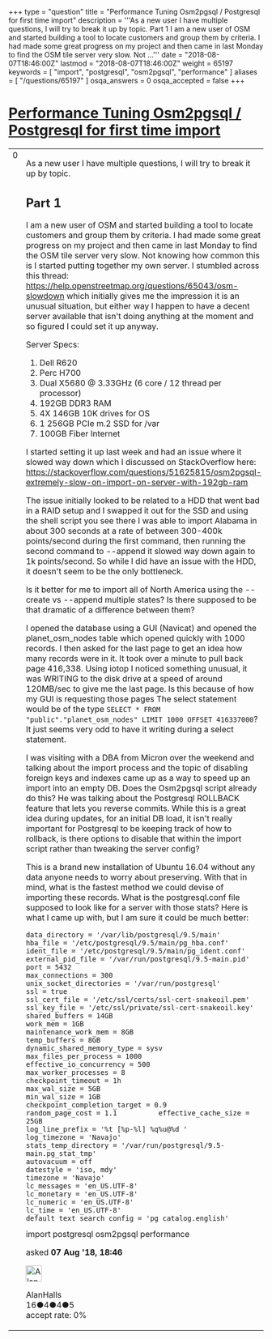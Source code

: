 +++
type = "question"
title = "Performance Tuning Osm2pgsql / Postgresql for first time import"
description = '''As a new user I have multiple questions, I will try to break it up by topic. Part 1 I am a new user of OSM and started building a tool to locate customers and group them by criteria. I had made some great progress on my project and then came in last Monday to find the OSM tile server very slow. Not ...'''
date = "2018-08-07T18:46:00Z"
lastmod = "2018-08-07T18:46:00Z"
weight = 65197
keywords = [ "import", "postgresql", "osm2pgsql", "performance" ]
aliases = [ "/questions/65197" ]
osqa_answers = 0
osqa_accepted = false
+++

<div class="headNormal">

# [Performance Tuning Osm2pgsql / Postgresql for first time import](/questions/65197/performance-tuning-osm2pgsql-postgresql-for-first-time-import)

</div>

<div id="main-body">

<div id="askform">

<table id="question-table" style="width:100%;">
<colgroup>
<col style="width: 50%" />
<col style="width: 50%" />
</colgroup>
<tbody>
<tr>
<td style="width: 30px; vertical-align: top"><div class="vote-buttons">
<span id="post-65197-upvote" class="ajax-command post-vote up" rel="nofollow" title="I like this post (click again to cancel)"> </span>
<div id="post-65197-score" class="post-score" title="current number of votes">
0
</div>
<span id="post-65197-downvote" class="ajax-command post-vote down" rel="nofollow" title="I dont like this post (click again to cancel)"> </span> <span id="favorite-mark" class="ajax-command favorite-mark" rel="nofollow" title="mark/unmark this question as favorite (click again to cancel)"> </span>
<div id="favorite-count" class="favorite-count">
&#10;</div>
</div></td>
<td><div id="item-right">
<div class="question-body">
<p>As a new user I have multiple questions, I will try to break it up by topic.</p>
<h2 id="part-1">Part 1</h2>
<p>I am a new user of OSM and started building a tool to locate customers and group them by criteria. I had made some great progress on my project and then came in last Monday to find the OSM tile server very slow. Not knowing how common this is I started putting together my own server. I stumbled across this thread: <a href="https://help.openstreetmap.org/questions/65043/osm-slowdown">https://help.openstreetmap.org/questions/65043/osm-slowdown</a> which initially gives me the impression it is an unusual situation, but either way I happen to have a decent server available that isn't doing anything at the moment and so figured I could set it up anyway.</p>
<p>Server Specs:</p>
<ol>
<li>Dell R620</li>
<li>Perc H700</li>
<li>Dual X5680 @ 3.33GHz (6 core / 12 thread per processor)</li>
<li>192GB DDR3 RAM</li>
<li>4X 146GB 10K drives for OS</li>
<li>1 256GB PCIe m.2 SSD for /var</li>
<li>100GB Fiber Internet</li>
</ol>
<p>I started setting it up last week and had an issue where it slowed way down which I discussed on StackOverflow here: <a href="https://stackoverflow.com/questions/51625815/osm2pgsql-extremely-slow-on-import-on-server-with-192gb-ram">https://stackoverflow.com/questions/51625815/osm2pgsql-extremely-slow-on-import-on-server-with-192gb-ram</a></p>
<p>The issue initially looked to be related to a HDD that went bad in a RAID setup and I swapped it out for the SSD and using the shell script you see there I was able to import Alabama in about 300 seconds at a rate of between 300-400k points/second during the first command, then running the second command to --append it slowed way down again to 1k points/second. So while I did have an issue with the HDD, it doesn't seem to be the only bottleneck.</p>
<p>Is it better for me to import all of North America using the --create vs --append multiple states? Is there supposed to be that dramatic of a difference between them?</p>
<p>I opened the database using a GUI (Navicat) and opened the planet_osm_nodes table which opened quickly with 1000 records. I then asked for the last page to get an idea how many records were in it. It took over a minute to pull back page 416,338. Using iotop I noticed something unusual, it was WRITING to the disk drive at a speed of around 120MB/sec to give me the last page. Is this because of how my GUI is requesting those pages The select statement would be of the type <code>SELECT * FROM "public"."planet_osm_nodes" LIMIT 1000 OFFSET 416337000</code>? It just seems very odd to have it writing during a select statement.</p>
<p>I was visiting with a DBA from Micron over the weekend and talking about the import process and the topic of disabling foreign keys and indexes came up as a way to speed up an import into an empty DB. Does the Osm2pgsql script already do this? He was talking about the Postgresql ROLLBACK feature that lets you reverse commits. While this is a great idea during updates, for an initial DB load, it isn't really important for Postgresql to be keeping track of how to rollback, is there options to disable that within the import script rather than tweaking the server config?</p>
<p>This is a brand new installation of Ubuntu 16.04 without any data anyone needs to worry about preserving. With that in mind, what is the fastest method we could devise of importing these records. What is the postgresql.conf file supposed to look like for a server with those stats? Here is what I came up with, but I am sure it could be much better:</p>
<pre><code>data_directory = &#39;/var/lib/postgresql/9.5/main&#39;
hba_file = &#39;/etc/postgresql/9.5/main/pg_hba.conf&#39;
ident_file = &#39;/etc/postgresql/9.5/main/pg_ident.conf&#39;
external_pid_file = &#39;/var/run/postgresql/9.5-main.pid&#39;
port = 5432
max_connections = 300
unix_socket_directories = &#39;/var/run/postgresql&#39;
ssl = true
ssl_cert_file = &#39;/etc/ssl/certs/ssl-cert-snakeoil.pem&#39;
ssl_key_file = &#39;/etc/ssl/private/ssl-cert-snakeoil.key&#39;
shared_buffers = 14GB
work_mem = 1GB
maintenance_work_mem = 8GB
temp_buffers = 8GB
dynamic_shared_memory_type = sysv
max_files_per_process = 1000
effective_io_concurrency = 500
max_worker_processes = 8
checkpoint_timeout = 1h
max_wal_size = 5GB
min_wal_size = 1GB
checkpoint_completion_target = 0.9
random_page_cost = 1.1          effective_cache_size = 25GB
log_line_prefix = &#39;%t [%p-%l] %q%u@%d &#39;
log_timezone = &#39;Navajo&#39;
stats_temp_directory = &#39;/var/run/postgresql/9.5-main.pg_stat_tmp&#39;
autovacuum = off
datestyle = &#39;iso, mdy&#39;
timezone = &#39;Navajo&#39;
lc_messages = &#39;en_US.UTF-8&#39;
lc_monetary = &#39;en_US.UTF-8&#39;
lc_numeric = &#39;en_US.UTF-8&#39;
lc_time = &#39;en_US.UTF-8&#39;
default_text_search_config = &#39;pg_catalog.english&#39;</code></pre>
</div>
<div id="question-tags" class="tags-container tags">
<span class="post-tag tag-link-import" rel="tag" title="see questions tagged &#39;import&#39;">import</span> <span class="post-tag tag-link-postgresql" rel="tag" title="see questions tagged &#39;postgresql&#39;">postgresql</span> <span class="post-tag tag-link-osm2pgsql" rel="tag" title="see questions tagged &#39;osm2pgsql&#39;">osm2pgsql</span> <span class="post-tag tag-link-performance" rel="tag" title="see questions tagged &#39;performance&#39;">performance</span>
</div>
<div id="question-controls" class="post-controls">
&#10;</div>
<div class="post-update-info-container">
<div class="post-update-info post-update-info-user">
<p>asked <strong>07 Aug '18, 18:46</strong></p>
<img src="https://secure.gravatar.com/avatar/644620e74a312b0ce02a0a1bb1bae155?s=32&amp;d=identicon&amp;r=g" class="gravatar" width="32" height="32" alt="AlanHalls&#39;s gravatar image" />
<p><span>AlanHalls</span><br />
<span class="score" title="16 reputation points">16</span><span title="4 badges"><span class="badge1">●</span><span class="badgecount">4</span></span><span title="4 badges"><span class="silver">●</span><span class="badgecount">4</span></span><span title="5 badges"><span class="bronze">●</span><span class="badgecount">5</span></span><br />
<span class="accept_rate" title="Rate of the user&#39;s accepted answers">accept rate:</span> <span title="AlanHalls has no accepted answers">0%</span></p>
</div>
</div>
<div id="comments-container-65197" class="comments-container">
&#10;</div>
<div id="comment-tools-65197" class="comment-tools">
&#10;</div>
<div class="clear">
&#10;</div>
<div id="comment-65197-form-container" class="comment-form-container">
&#10;</div>
<div class="clear">
&#10;</div>
</div></td>
</tr>
</tbody>
</table>

</div>

</div>

